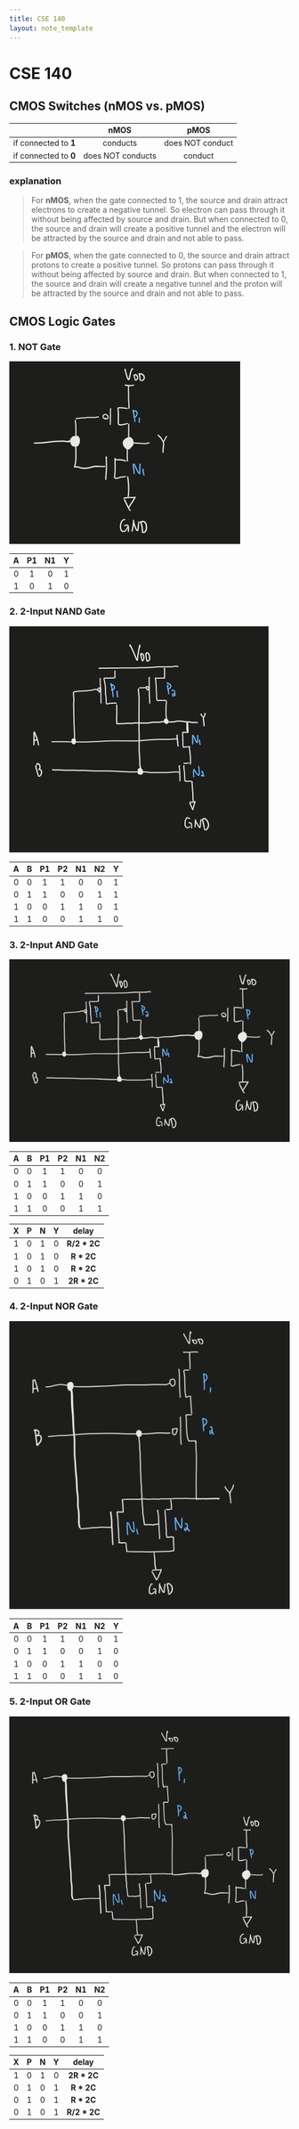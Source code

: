 ```yaml
---
title: CSE 140
layout: note_template
---
```


# CSE 140

## CMOS Switches (nMOS vs. pMOS)

|  | **nMOS** | **pMOS** |
| :--: | :--: | :--: |
| if connected to **1** | conducts | does NOT conduct |
| if connected to **0** | does NOT conducts | conduct |

### explanation

> For **nMOS**, when the gate connected to 1, the source and drain attract electrons to create a negative tunnel.
> So electron can pass through it without being affected by source and drain. But when connected to 0, the source
> and drain will create a positive tunnel and the electron will be attracted by the source and drain and not able to pass.

> For **pMOS**, when the gate connected to 0, the source and drain attract protons to create a positive tunnel.
> So protons can pass through it without being affected by source and drain. But when connected to 1, the source
> and drain will create a negative tunnel and the proton will be attracted by the source and drain and not able to pass.

## CMOS Logic Gates

### 1. NOT Gate

![image](/assets/images/cse_140/week_1/not_gate.png)

| A | P1 | N1 | Y |
|:-:|:--:|:--:|:-:|
| 0 |  1 |  0 | 1 |
| 1 |  0 |  1 | 0 |

### 2. 2-Input NAND Gate

![image](/assets/images/cse_140/week_1/nand_gate.png)

| A | B | P1 | P2 | N1 | N2 | Y |
|:-:|:-:|:--:|:--:|:--:|:--:|:-:|
| 0 | 0 |  1 |  1 |  0 |  0 | 1 |
| 0 | 1 |  1 |  0 |  0 |  1 | 1 |
| 1 | 0 |  0 |  1 |  1 |  0 | 1 |
| 1 | 1 |  0 |  0 |  1 |  1 | 0 |

### 3. 2-Input AND Gate

![image](/assets/images/cse_140/week_1/and_gate.png)

| A | B | P1 | P2 | N1 | N2 |
|:-:|:-:|:--:|:--:|:--:|:--:|
| 0 | 0 |  1 |  1 |  0 |  0 |
| 0 | 1 |  1 |  0 |  0 |  1 |
| 1 | 0 |  0 |  1 |  1 |  0 |
| 1 | 1 |  0 |  0 |  1 |  1 |


| X | P | N | Y | delay |
|:-:|:-:|:--:|:--:|:--:|
| 1 | 0 | 1 | 0 | **R/2 * 2C** |
| 1 | 0 | 1 | 0 | **R * 2C** |
| 1 | 0 | 1 | 0 | **R * 2C** |
| 0 | 1 | 0 | 1 | **2R * 2C** |

### 4. 2-Input NOR Gate

![image](/assets/images/cse_140/week_1/nor_gate.png)

| A | B | P1 | P2 | N1 | N2 | Y |
|:-:|:-:|:--:|:--:|:--:|:--:|:-:|
| 0 | 0 |  1 |  1 |  0 |  0 | 1 |
| 0 | 1 |  1 |  0 |  0 |  1 | 0 |
| 1 | 0 |  0 |  1 |  1 |  0 | 0 |
| 1 | 1 |  0 |  0 |  1 |  1 | 0 |

### 5. 2-Input OR Gate

![image](/assets/images/cse_140/week_1/or_gate.png)

| A | B | P1 | P2 | N1 | N2 |
|:-:|:-:|:--:|:--:|:--:|:--:|
| 0 | 0 |  1 |  1 |  0 |  0 |
| 0 | 1 |  1 |  0 |  0 |  1 |
| 1 | 0 |  0 |  1 |  1 |  0 |
| 1 | 1 |  0 |  0 |  1 |  1 |


| X | P | N | Y | delay |
|:-:|:-:|:--:|:--:|:--:|
| 1 | 0 | 1 | 0 | **2R * 2C** |
| 0 | 1 | 0 | 1 | **R * 2C** |
| 0 | 1 | 0 | 1 | **R * 2C** |
| 0 | 1 | 0 | 1 | **R/2 * 2C** |
